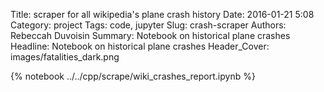 Title: scraper for all wikipedia's plane crash history 
Date: 2016-01-21 5:08
Category: project
Tags: code, jupyter
Slug: crash-scraper
Authors: Rebeccah Duvoisin
Summary: Notebook on historical plane crashes
Headline: Notebook on historical plane crashes
Header_Cover: images/fatalities_dark.png


{% notebook ../../cpp/scrape/wiki_crashes_report.ipynb %}